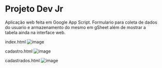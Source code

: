 # Projeto Dev Jr
Aplicação web feita em Google App Script.
Formulario para coleta de dados do usuario e armazenamento do mesmo em gSheet além de mostrar a tabela ainda na interface web.

index.html
![image](https://user-images.githubusercontent.com/97971151/179870260-18ce4f34-3fa3-4447-a60d-e0558a8ed507.png)


cadastro.html
![image](https://user-images.githubusercontent.com/97971151/180013637-878ccf26-860a-432c-8e10-481a56305650.png)

cadastrados.html
![image](https://user-images.githubusercontent.com/97971151/179870589-0da27ef3-0b82-4a4e-a436-cd4fd8f71b75.png)


